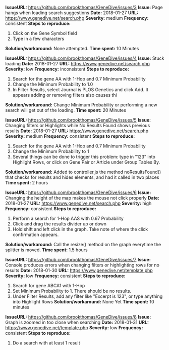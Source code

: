 **IssueURL:** https://github.com/brookthomas/GeneDive/issues/3
**Issue:** Page hangs when loading search suggestions
**Date:** 2018-01-27
**URL:** https://www.genedive.net/search.php
**Severity:** medium
**Frequency:** consistent
**Steps to reproduce:**
  1. Click on the Gene Symbol field
  1. Type in a few characters

**Solution/workaround:** None attempted.
**Time spent:** 10 Minutes


**IssueURL:** https://github.com/brookthomas/GeneDive/issues/4
**Issue:** Stuck loading
**Date:** 2018-01-27
**URL:** https://www.genedive.net/search.php
**Severity:** low
**Frequency:** inconsistent
**Steps to reproduce:**
  1. Search for the gene AA with 1-Hop and 0.7 Minimum Probability
  1. Change the Minimum Probability to 1.0
  1. In Filter Results, select Journal is PLOS Genetics and click Add. It appears adding or removing filters also causes thi

**Solution/workaround:** Change Minimum Probability or performing a new search will get out of the loading.
**Time spent:** 20 Minutes


**IssueURL:** https://github.com/brookthomas/GeneDive/issues/5
**Issue:** Changing filters or Highlights while No Results Found shows previous results
**Date:** 2018-01-27
**URL:** https://www.genedive.net/search.php
**Severity:** medium
**Frequency:** consistent
**Steps to reproduce:**
  1. Search for the gene AA with 1-Hop and 0.7 Minimum Probability
  1. Change the Minimum Probability to 1
  1. Several things can be done to trigger this problem: type in "123" into Highlight Rows, or click on Gene Pair or Article under Group Tables By.

**Solution/workaround:** Added to controller.js the method noResultsFound() that checks for results and hides elements, and had it called in two places
**Time spent:** 2 hours


**IssueURL:** https://github.com/brookthomas/GeneDive/issues/6
**Issue:** Changing the height of the map makes the mouse not click properly
**Date:** 2018-01-27
**URL:** https://www.genedive.net/search.php
**Severity:** high
**Frequency:** consistent
**Steps to reproduce:**
  1. Perform a search for 1-Hop AAS with 0.67 Probability
  1. Click and drag the results divider up or down
  1. Hold shift and left click in the graph. Take note of where the click confirmation appears.

**Solution/workaround:** Call the resize() method on the graph everytime the splitter is moved.
**Time spent:** 1.5 hours


**IssueURL:** https://github.com/brookthomas/GeneDive/issues/7
**Issue:** Console produces errors when changing filters or highlighting rows for no results
**Date:** 2018-01-30
**URL:** https://www.genedive.net/template.php
**Severity:** low
**Frequency:** consistent
**Steps to reproduce:** 
  1. Search for gene ABCA1 with 1-Hop
  1. Set Minimum Probability to 1. There should be no results.
  1. Under Filter Results, add any filter like "Excerpt is 123", or type anything into Highlight Rows
**Solution/workaround:** None Yet
**Time spent:** 10 minutes


**IssueURL:** https://github.com/brookthomas/GeneDive/issues/8
**Issue:** Graph is zoomed in too close when searching
**Date:** 2018-01-31
**URL:** https://www.genedive.net/template.php
**Severity:** low
**Frequency:** consistent
**Steps to reproduce:** 
  1. Do a search with at least 1 result